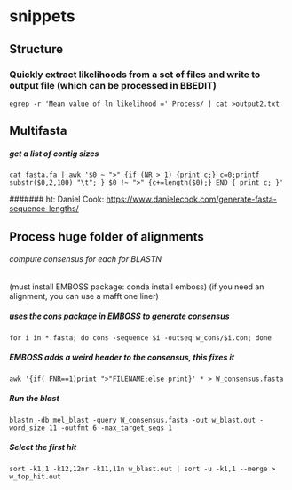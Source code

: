 # snippets


## Structure

### Quickly extract likelihoods from a set of files and write to output file (which can be processed in BBEDIT)

`egrep -r 'Mean value of ln likelihood =' Process/ | cat >output2.txt`


## Multifasta

##### get a list of contig sizes

`cat fasta.fa | awk '$0 ~ ">" {if (NR > 1) {print c;} c=0;printf substr($0,2,100) "\t"; } $0 !~ ">" {c+=length($0);} END { print c; }'`

####### ht: Daniel Cook: https://www.danielecook.com/generate-fasta-sequence-lengths/


## Process huge folder of alignments

###### compute consensus for each for BLASTN
(must install EMBOSS package: conda install emboss)
(if you need an alignment, you can use a mafft one liner)

##### uses the cons package in EMBOSS to generate consensus
`for i in *.fasta; do cons -sequence $i -outseq w_cons/$i.con; done`

##### EMBOSS adds a weird header to the consensus, this fixes it
`awk '{if( FNR==1)print ">"FILENAME;else print}' * > W_consensus.fasta`

##### Run the blast
`blastn -db mel_blast -query W_consensus.fasta -out w_blast.out -word_size 11 -outfmt 6 -max_target_seqs 1`

##### Select the first hit 
`sort -k1,1 -k12,12nr -k11,11n w_blast.out | sort -u -k1,1 --merge > w_top_hit.out`
